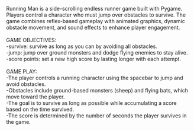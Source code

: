 Running Man is a side-scrolling endless runner game built with Pygame. Players control a character who must jump over obstacles to survive. The game combines reflex-based gameplay with animated graphics, dynamic obstacle movement, and sound effects to enhance player engagement.
<br>
<br>
GAME OBJECTIVES:
<br>
-survive: survive as long as you can by avoiding all obstacles.
<br>
-jump: jump over ground monsters and dodge flying enemies to stay alive.
<br>
-score points: set a new high score by lasting longer with each attempt.
<br>
<br>
GAME PLAY:
<br>
-The player controls a running character using the spacebar to jump and avoid obstacles.
<br>
-Obstacles include ground-based monsters (sheep) and flying bats, which move toward the player.
<br>
-The goal is to survive as long as possible while accumulating a score based on the time survived.
<br>
-The score is determined by the number of seconds the player survives in the game.
